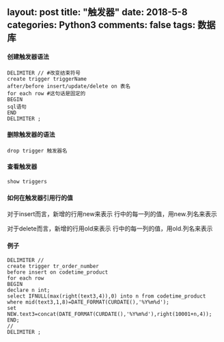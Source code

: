 ﻿layout: post
title: "触发器"
date: 2018-5-8 
categories: Python3
comments: false
tags: 数据库
---
#### 创建触发器语法
```
DELIMITER // #改变结束符号
create trigger triggerName
after/before insert/update/delete on 表名
for each row #这句话是固定的
BEGIN
sql语句
END
DELIMITER ;
```
<!-- more -->
#### 删除触发器的语法
```
drop trigger 触发器名
```
#### 查看触发器
```
show triggers
```

#### 如何在触发器引用行的值
对于insert而言，新增的行用new来表示
行中的每一列的值，用new.列名来表示

对于delete而言，新增的行用old来表示
行中的每一列的值，用old.列名来表示

#### 例子
```
DELIMITER //
create trigger tr_order_number
before insert on codetime_product
for each row 
BEGIN
declare n int;
select IFNULL(max(right(text3,4)),0) into n from codetime_product where mid(text3,1,8)=DATE_FORMAT(CURDATE(),'%Y%m%d');
set NEW.text3=concat(DATE_FORMAT(CURDATE(),'%Y%m%d'),right(10001+n,4));
END;
//
DELIMITER ;
```




